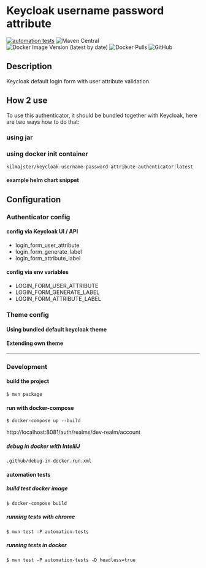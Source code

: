 # Keycloak username password attribute 
[![automation tests](https://github.com/kilmajster/keycloak-username-password-attribute-authenticator/actions/workflows/automation-tests.yml/badge.svg)](https://github.com/kilmajster/keycloak-username-password-attribute-authenticator/actions/workflows/automation-tests.yml)
![Maven Central](https://img.shields.io/maven-central/v/io.github.kilmajster/keycloak-username-password-attribute-authenticator)
![Docker Image Version (latest by date)](https://img.shields.io/docker/v/kilmajster/keycloak-username-password-attribute-authenticator?label=docker%20hub)
![Docker Pulls](https://img.shields.io/docker/pulls/kilmajster/keycloak-username-password-attribute-authenticator)
![GitHub](https://img.shields.io/github/license/kilmajster/keycloak-username-password-attribute-authenticator)

## Description
Keycloak default login form with user attribute validation.

## How 2 use
To use this authenticator, it should be bundled together with Keycloak, here are two ways how to do that:
### using jar



### using docker init container
```
kilmajster/keycloak-username-password-attribute-authenticator:latest
```
#### example helm chart snippet

## Configuration
### Authenticator config
#### config via Keycloak UI / API
 - login_form_user_attribute
 - login_form_generate_label
 - login_form_attribute_label

#### config via env variables
 - LOGIN_FORM_USER_ATTRIBUTE
 - LOGIN_FORM_GENERATE_LABEL
 - LOGIN_FORM_ATTRIBUTE_LABEL

### Theme config
#### Using bundled default keycloak theme
#### Extending own theme

-------------------------------------
### Development
#### build the project
```shell
$ mvn package
```
#### run with docker-compose
```shell
$ docker-compose up --build
```
http://localhost:8081/auth/realms/dev-realm/account
##### debug in docker with IntelliJ
`.github/debug-in-docker.run.xml`

#### automation tests
##### build test docker image
```shell
$ docker-compose build
```
##### running tests with chrome
```shell
$ mvn test -P automation-tests
```
##### running tests in docker
```shell
$ mvn test -P automation-tests -D headless=true
```

